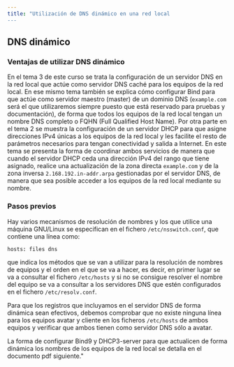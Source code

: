 ```yaml
---
title: "Utilización de DNS dinámico en una red local
---
```


## DNS dinámico


### Ventajas de utilizar DNS dinámico

En el tema 3 de este curso se trata la configuración de un servidor DNS en la red local que actúe como servidor DNS caché para los equipos de la red local. En ese mismo tema también se explica cómo configurar Bind para que actúe como servidor maestro (master) de un dominio DNS (`example.com` será el que utilizaremos siempre puesto que está reservado para pruebas y documentación), de forma que todos los equipos de la red local tengan un nombre DNS completo o FQHN (Full Qualified Host Name). Por otra parte en el tema 2 se muestra la configuración de un servidor DHCP para que asigne direcciones IPv4 únicas a los equipos de la red local y les facilite el resto de parámetros necesarios para tengan conectividad y salida a Internet. En este tema se presenta la forma de coordinar ambos servicios de manera que cuando el servidor DHCP ceda una dirección IPv4 del rango que tiene asignado, realice una actualización de la zona directa `example.com` y de la zona inversa `2.168.192.in-addr.arpa` gestionadas por el servidor DNS, de manera que sea posible acceder a los equipos de la red local mediante su nombre.  

### Pasos previos

Hay varios mecanismos de resolución de nombres y los que utilice una máquina GNU/Linux se especifican en el fichero `/etc/nsswitch.conf`, que contiene una línea como:  

    hosts: files dns

que indica los métodos que se van a utilizar para la resolución de nombres de equipos y el orden en el que se va a hacer, es decir, en primer lugar se va a consultar el fichero `/etc/hosts` y si no se consigue resolver el nombre del equipo se va a consultar a los servidores DNS que estén configurados en el fichero `/etc/resolv.conf`.  
  
Para que los registros que incluyamos en el servidor DNS de forma dinámica sean efectivos, debemos comprobar que no existe ninguna línea para los equipos avatar y cliente en los ficheros `/etc/hosts` de ambos equipos y verificar que ambos tienen como servidor DNS sólo a avatar.  
  
La forma de configurar Bind9 y DHCP3-server para que actualicen de forma dinámica los nombres de los equipos de la red local se detalla en el documento pdf siguiente."